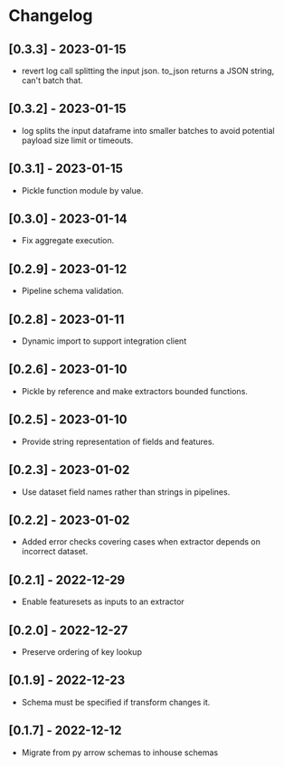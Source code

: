 # Changelog

## [0.3.3] - 2023-01-15
- revert log call splitting the input json. to_json returns a JSON string, can't batch that.

## [0.3.2] - 2023-01-15
- log splits the input dataframe into smaller batches to avoid potential payload size limit or timeouts.

## [0.3.1] - 2023-01-15
- Pickle function module by value. 

## [0.3.0] - 2023-01-14
- Fix aggregate execution. 

## [0.2.9] - 2023-01-12
- Pipeline schema validation. 

## [0.2.8] - 2023-01-11
- Dynamic import to support integration client 

## [0.2.6] - 2023-01-10
- Pickle by reference and make extractors bounded functions. 

## [0.2.5] - 2023-01-10
- Provide string representation of fields and features. 

## [0.2.3] - 2023-01-02
- Use dataset field names rather than strings in pipelines. 

## [0.2.2] - 2023-01-02
- Added error checks covering cases when extractor depends on incorrect dataset. 

## [0.2.1] - 2022-12-29
- Enable featuresets as inputs to an extractor 

## [0.2.0] - 2022-12-27
- Preserve ordering of key lookup 

## [0.1.9] - 2022-12-23
- Schema must be specified if transform changes it.

## [0.1.7] - 2022-12-12
- Migrate from py arrow schemas to inhouse schemas